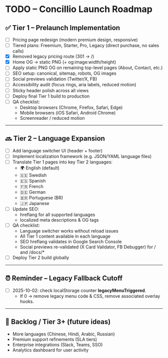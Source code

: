 # TODO – Concillio Launch Roadmap

## ✅ Tier 1 – Prelaunch Implementation
- [ ] Pricing page redesign (modern premium design, responsive)
- [ ] Tiered plans: Freemium, Starter, Pro, Legacy (direct purchase, no sales calls)
- [x] Removed legacy pricing route (301 → /)
- [x] Home OG → static PNG (+ og:image:width/height)
- [ ] Apply static PNG OG on remaining top-level pages (About, Contact, etc.)
- [ ] SEO setup: canonical, sitemap, robots, OG images
- [ ] Social previews validation (Twitter/X, FB)
- [ ] Accessibility audit (focus rings, aria labels, reduced motion)
- [ ] Sticky header polish across all views
- [ ] Deploy final Tier 1 build to production
- [ ] QA checklist: 
  - Desktop browsers (Chrome, Firefox, Safari, Edge)  
  - Mobile browsers (iOS Safari, Android Chrome)  
  - Screenreader / reduced motion  

---

## 🔜 Tier 2 – Language Expansion
- [ ] Add language switcher UI (header + footer)
- [ ] Implement localization framework (e.g. JSON/YAML language files)
- [ ] Translate Tier 1 pages into key Tier 2 languages:
  - 🌍 English (default)
  - 🇸🇪 Swedish
  - 🇪🇸 Spanish
  - 🇫🇷 French
  - 🇩🇪 German
  - 🇧🇷 Portuguese (BR)
  - 🇯🇵 Japanese
- [ ] Update SEO:
  - hreflang for all supported languages
  - localized meta descriptions & OG tags
- [ ] QA checklist:
  - Language switcher works without reload issues
  - All Tier 1 content available in each language
  - SEO hreflang validates in Google Search Console
  - Social previews re-validated (X Card Validator, FB Debugger) for / and /docs/*
- [ ] Deploy Tier 2 build globally

---

## ⏰ Reminder – Legacy Fallback Cutoff
- [ ] 2025-10-02: check localStorage counter __legacyMenuTriggered__.
  - If 0 → remove legacy menu code & CSS, remove associated overlay hooks.


---

## 📌 Backlog / Tier 3+ (future ideas)
- More languages (Chinese, Hindi, Arabic, Russian)
- Premium support refinements (SLA tiers)
- Enterprise integrations (Slack, Teams, SSO)
- Analytics dashboard for user activity
